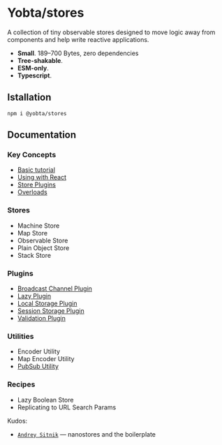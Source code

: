 # Yobta/stores

A collection of tiny observable stores designed to move logic away from components and help write reactive applications.

- **Small**. 189–700 Bytes, zero dependencies
- **Tree-shakable**.
- **ESM-only**.
- **Typescript**.

## Istallation

```
npm i @yobta/stores
```

## Documentation

### Key Concepts

- [Basic tutorial](docs/basic-tutorial.md)
- [Using with React](docs/using-with-react.md)
- [Store Plugins](docs/store-pligins.md)
- [Overloads](docs/overloads.md)

### Stores

- Machine Store
- Map Store
- Observable Store
- Plain Object Store
- Stack Store

### Plugins

- [Broadcast Channel Plugin](docs/broadcast-channel-plugin.md)
- [Lazy Plugin](docs/lazy-plugin.md)
- [Local Storage Plugin](docs/local-storage-plugin.md)
- [Session Storage Plugin](docs/session-storage-plugin.md)
- [Validation Plugin](docs/validation-plugin.md)

### Utilities

- Encoder Utility
- Map Encoder Utility
- [PubSub Utility](docs/pub-sub-utility.md)

### Recipes

- Lazy Boolean Store
- Replicating to URL Search Params

Kudos:

- [`Andrey Sitnik`] — nanostores and the boilerplate

[`andrey sitnik`]: https://sitnik.ru
